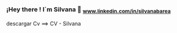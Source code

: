  ### **¡Hey there !** I´m Silvana 👋 <sub> www.linkedin.com/in/silvanabarea</sub>
descargar Cv ==> CV - Silvana

